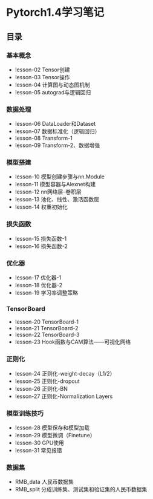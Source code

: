# Pytorch1.4学习笔记
## 目录
### 基本概念
* lesson-02 Tensor创建
* lesson-03 Tensor操作
* lesson-04 计算图与动态图机制 
* lesson-05 autograd与逻辑回归

### 数据处理
* lesson-06 DataLoader和Dataset
* lesson-07 数据标准化（逻辑回归）
* lesson-08 Transform-1
* lesson-09 Transform-2、数据增强

### 模型搭建
* lesson-10 模型创建步骤与nn.Module
* lesson-11 模型容器与Alexnet构建
* lesson-12 nn网络层-卷积层
* lesson-13 池化、线性、激活函数层
* lesson-14 权重初始化

### 损失函数
* lesson-15 损失函数-1
* lesson-16 损失函数-2

### 优化器
* lesson-17 优化器-1
* lesson-18 优化器-2
* lesson-19 学习率调整策略

### TensorBoard
* lesson-20 TensorBoard-1
* lesson-21 TensorBoard-2
* lesson-22 TensorBoard-3
* lesson-23 Hook函数与CAM算法——可视化网络

### 正则化
* lesson-24 正则化-weight-decay（L1/2）
* lesson-25 正则化-dropout
* lesson-26 正则化-BN
* lesson-27 正则化-Normalization Layers
 
### 模型训练技巧
* lesson-28 模型保存和模型加载
* lesson-29 模型微调（Finetune）
* lesson-30 GPU使用
* lesson-31 常见报错

### 数据集
* RMB_data  人民币数据集
* RMB_split 分成训练集、测试集和验证集的人民币数据集